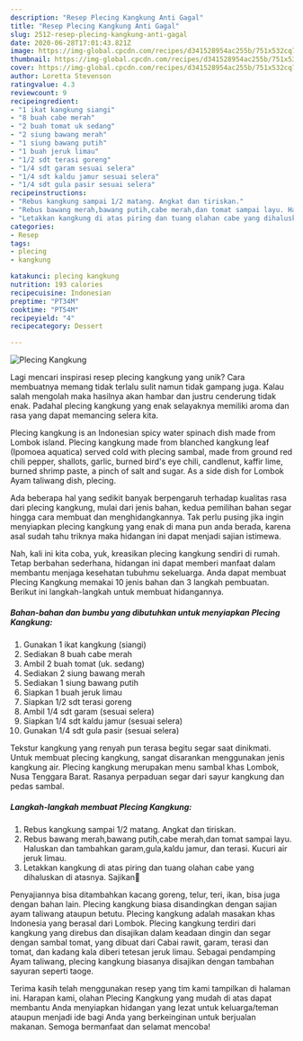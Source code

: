 ```yaml
---
description: "Resep Plecing Kangkung Anti Gagal"
title: "Resep Plecing Kangkung Anti Gagal"
slug: 2512-resep-plecing-kangkung-anti-gagal
date: 2020-06-28T17:01:43.821Z
image: https://img-global.cpcdn.com/recipes/d341528954ac255b/751x532cq70/plecing-kangkung-foto-resep-utama.jpg
thumbnail: https://img-global.cpcdn.com/recipes/d341528954ac255b/751x532cq70/plecing-kangkung-foto-resep-utama.jpg
cover: https://img-global.cpcdn.com/recipes/d341528954ac255b/751x532cq70/plecing-kangkung-foto-resep-utama.jpg
author: Loretta Stevenson
ratingvalue: 4.3
reviewcount: 9
recipeingredient:
- "1 ikat kangkung siangi"
- "8 buah cabe merah"
- "2 buah tomat uk sedang"
- "2 siung bawang merah"
- "1 siung bawang putih"
- "1 buah jeruk limau"
- "1/2 sdt terasi goreng"
- "1/4 sdt garam sesuai selera"
- "1/4 sdt kaldu jamur sesuai selera"
- "1/4 sdt gula pasir sesuai selera"
recipeinstructions:
- "Rebus kangkung sampai 1/2 matang. Angkat dan tiriskan."
- "Rebus bawang merah,bawang putih,cabe merah,dan tomat sampai layu. Haluskan dan tambahkan garam,gula,kaldu jamur, dan terasi. Kucuri air jeruk limau."
- "Letakkan kangkung di atas piring dan tuang olahan cabe yang dihaluskan di atasnya. Sajikan🤗"
categories:
- Resep
tags:
- plecing
- kangkung

katakunci: plecing kangkung 
nutrition: 193 calories
recipecuisine: Indonesian
preptime: "PT34M"
cooktime: "PT54M"
recipeyield: "4"
recipecategory: Dessert

---
```



![Plecing Kangkung](https://img-global.cpcdn.com/recipes/d341528954ac255b/751x532cq70/plecing-kangkung-foto-resep-utama.jpg)

Lagi mencari inspirasi resep plecing kangkung yang unik? Cara membuatnya memang tidak terlalu sulit namun tidak gampang juga. Kalau salah mengolah maka hasilnya akan hambar dan justru cenderung tidak enak. Padahal plecing kangkung yang enak selayaknya memiliki aroma dan rasa yang dapat memancing selera kita.

Plecing kangkung is an Indonesian spicy water spinach dish made from Lombok island. Plecing kangkung made from blanched kangkung leaf (Ipomoea aquatica) served cold with plecing sambal, made from ground red chili pepper, shallots, garlic, burned bird&#39;s eye chili, candlenut, kaffir lime, burned shrimp paste, a pinch of salt and sugar. As a side dish for Lombok Ayam taliwang dish, plecing.

Ada beberapa hal yang sedikit banyak berpengaruh terhadap kualitas rasa dari plecing kangkung, mulai dari jenis bahan, kedua pemilihan bahan segar hingga cara membuat dan menghidangkannya. Tak perlu pusing jika ingin menyiapkan plecing kangkung yang enak di mana pun anda berada, karena asal sudah tahu triknya maka hidangan ini dapat menjadi sajian istimewa.


Nah, kali ini kita coba, yuk, kreasikan plecing kangkung sendiri di rumah. Tetap berbahan sederhana, hidangan ini dapat memberi manfaat dalam membantu menjaga kesehatan tubuhmu sekeluarga. Anda dapat membuat Plecing Kangkung memakai 10 jenis bahan dan 3 langkah pembuatan. Berikut ini langkah-langkah untuk membuat hidangannya.

<!--inarticleads1-->

##### Bahan-bahan dan bumbu yang dibutuhkan untuk menyiapkan Plecing Kangkung:

1. Gunakan 1 ikat kangkung (siangi)
1. Sediakan 8 buah cabe merah
1. Ambil 2 buah tomat (uk. sedang)
1. Sediakan 2 siung bawang merah
1. Sediakan 1 siung bawang putih
1. Siapkan 1 buah jeruk limau
1. Siapkan 1/2 sdt terasi goreng
1. Ambil 1/4 sdt garam (sesuai selera)
1. Siapkan 1/4 sdt kaldu jamur (sesuai selera)
1. Gunakan 1/4 sdt gula pasir (sesuai selera)


Tekstur kangkung yang renyah pun terasa begitu segar saat dinikmati. Untuk membuat plecing kangkung, sangat disarankan menggunakan jenis kangkung air. Plecing kangkung merupakan menu sambal khas Lombok, Nusa Tenggara Barat. Rasanya perpaduan segar dari sayur kangkung dan pedas sambal. 

<!--inarticleads2-->

##### Langkah-langkah membuat Plecing Kangkung:

1. Rebus kangkung sampai 1/2 matang. Angkat dan tiriskan.
1. Rebus bawang merah,bawang putih,cabe merah,dan tomat sampai layu. Haluskan dan tambahkan garam,gula,kaldu jamur, dan terasi. Kucuri air jeruk limau.
1. Letakkan kangkung di atas piring dan tuang olahan cabe yang dihaluskan di atasnya. Sajikan🤗


Penyajiannya bisa ditambahkan kacang goreng, telur, teri, ikan, bisa juga dengan bahan lain. Plecing kangkung biasa disandingkan dengan sajian ayam taliwang ataupun betutu. Plecing kangkung adalah masakan khas Indonesia yang berasal dari Lombok. Plecing kangkung terdiri dari kangkung yang direbus dan disajikan dalam keadaan dingin dan segar dengan sambal tomat, yang dibuat dari Cabai rawit, garam, terasi dan tomat, dan kadang kala diberi tetesan jeruk limau. Sebagai pendamping Ayam taliwang, plecing kangkung biasanya disajikan dengan tambahan sayuran seperti taoge. 

Terima kasih telah menggunakan resep yang tim kami tampilkan di halaman ini. Harapan kami, olahan Plecing Kangkung yang mudah di atas dapat membantu Anda menyiapkan hidangan yang lezat untuk keluarga/teman ataupun menjadi ide bagi Anda yang berkeinginan untuk berjualan makanan. Semoga bermanfaat dan selamat mencoba!
